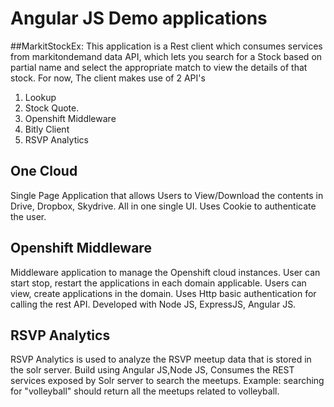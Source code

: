 # Angular JS Demo applications

##MarkitStockEx: 
  This application is a Rest client which consumes services from markitondemand data API, which lets you 
  search for a Stock based on partial name and select the appropriate match to view the details of that stock. 
  For now, The client makes use of 2 API's
  1. Lookup
  2. Stock Quote. 
  3. Openshift Middleware
  4. Bitly Client
  5. RSVP Analytics
  
## One Cloud
Single Page Application that allows Users to View/Download the contents in Drive, Dropbox, Skydrive. All in one single UI.
Uses Cookie to authenticate the user. 

## Openshift Middleware
Middleware application to manage the Openshift cloud instances. User can start stop, restart the applications in each domain applicable. Users can view, create applications in the domain. 
Uses Http basic authentication for calling the rest API. 
Developed with Node JS, ExpressJS, Angular JS. 

## RSVP Analytics
RSVP Analytics is used to analyze the RSVP meetup data that is stored in the solr server. 
Build using Angular JS,Node JS, Consumes the REST services exposed by Solr server to search the meetups. 
Example: searching for "volleyball" should return all the meetups related to volleyball. 
